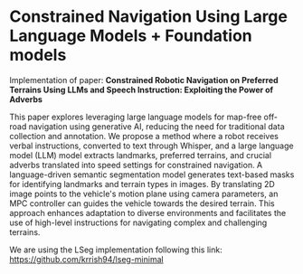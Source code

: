 # Constrained Navigation Using Large Language Models + Foundation models 
Implementation of paper: **Constrained Robotic Navigation on Preferred Terrains Using LLMs and Speech Instruction: Exploiting the Power of Adverbs**

This paper explores leveraging large language models for map-free off-road navigation using generative AI, reducing the need for traditional data collection and annotation. We propose a method where a robot receives verbal instructions, converted to text through Whisper, and a large language model (LLM) model extracts landmarks, preferred terrains, and crucial adverbs translated into speed settings for constrained navigation. A
language-driven semantic segmentation model generates text-based masks for identifying  landmarks and terrain types in images. By translating 2D image points to the vehicle's motion plane using camera parameters, an MPC controller can guides the vehicle towards the desired terrain. This approach enhances adaptation to diverse environments and facilitates the use of high-level instructions for navigating complex and challenging terrains.

We are using the LSeg implementation following this link: https://github.com/krrish94/lseg-minimal
